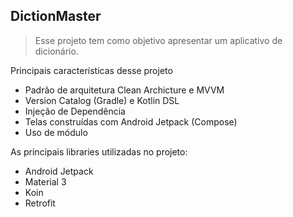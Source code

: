## DictionMaster
> Esse projeto tem como objetivo apresentar um aplicativo de dicionário.

Principais características desse projeto 

- Padrão de arquitetura Clean Archicture e MVVM
- Version Catalog (Gradle) e Kotlin DSL
- Injeção de Dependência
- Telas construídas com Android Jetpack (Compose)
- Uso de módulo

As principais libraries utilizadas no projeto:

- Android Jetpack
- Material 3
- Koin
- Retrofit
